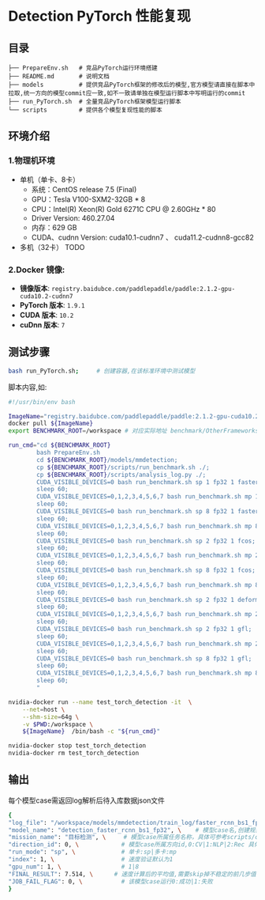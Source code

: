 # Detection PyTorch 性能复现
## 目录 

```
├── PrepareEnv.sh   # 竞品PyTorch运行环境搭建  
├── README.md       # 说明文档  
├── models          # 提供竞品PyTorch框架的修改后的模型,官方模型请直接在脚本中拉取,统一方向的模型commit应一致,如不一致请单独在模型运行脚本中写明运行的commit  
├── run_PyTorch.sh  # 全量竞品PyTorch框架模型运行脚本  
└── scripts         # 提供各个模型复现性能的脚本  
```

## 环境介绍
### 1.物理机环境
- 单机（单卡、8卡）
  - 系统：CentOS release 7.5 (Final)
  - GPU：Tesla V100-SXM2-32GB * 8
  - CPU：Intel(R) Xeon(R) Gold 6271C CPU @ 2.60GHz * 80
  - Driver Version: 460.27.04
  - 内存：629 GB
  - CUDA、cudnn Version: cuda10.1-cudnn7 、 cuda11.2-cudnn8-gcc82
- 多机（32卡） TODO
### 2.Docker 镜像:

- **镜像版本**: `registry.baidubce.com/paddlepaddle/paddle:2.1.2-gpu-cuda10.2-cudnn7`
- **PyTorch 版本**: `1.9.1` 
- **CUDA 版本**: `10.2`
- **cuDnn 版本**: `7`

## 测试步骤
```bash
bash run_PyTorch.sh;     # 创建容器,在该标准环境中测试模型   
```
脚本内容,如:
```bash
#!/usr/bin/env bash

ImageName="registry.baidubce.com/paddlepaddle/paddle:2.1.2-gpu-cuda10.2-cudnn7";
docker pull ${ImageName}
export BENCHMARK_ROOT=/workspace # 对应实际地址 benchmark/OtherFrameworks/video/PyTorch

run_cmd="cd ${BENCHMARK_ROOT}
        bash PrepareEnv.sh
        cd ${BENCHMARK_ROOT}/models/mmdetection;
        cp ${BENCHMARK_ROOT}/scripts/run_benchmark.sh ./;
        cp ${BENCHMARK_ROOT}/scripts/analysis_log.py ./;
        CUDA_VISIBLE_DEVICES=0 bash run_benchmark.sh sp 1 fp32 1 faster_rcnn;
        sleep 60;
        CUDA_VISIBLE_DEVICES=0,1,2,3,4,5,6,7 bash run_benchmark.sh mp 1 fp32 1 faster_rcnn;
        sleep 60;
        CUDA_VISIBLE_DEVICES=0 bash run_benchmark.sh sp 8 fp32 1 faster_rcnn;
        sleep 60;
        CUDA_VISIBLE_DEVICES=0,1,2,3,4,5,6,7 bash run_benchmark.sh mp 8 fp32 1 faster_rcnn;
        sleep 60;
        CUDA_VISIBLE_DEVICES=0 bash run_benchmark.sh sp 2 fp32 1 fcos;
        sleep 60;
        CUDA_VISIBLE_DEVICES=0,1,2,3,4,5,6,7 bash run_benchmark.sh mp 2 fp32 1 fcos;
        sleep 60;
        CUDA_VISIBLE_DEVICES=0 bash run_benchmark.sh sp 8 fp32 1 fcos;
        sleep 60;
        CUDA_VISIBLE_DEVICES=0,1,2,3,4,5,6,7 bash run_benchmark.sh mp 8 fp32 1 fcos;
        sleep 60;
        CUDA_VISIBLE_DEVICES=0 bash run_benchmark.sh sp 2 fp32 1 deformable_detr;
        sleep 60;
        CUDA_VISIBLE_DEVICES=0,1,2,3,4,5,6,7 bash run_benchmark.sh mp 2 fp32 1 deformable_detr;
        sleep 60;
        CUDA_VISIBLE_DEVICES=0 bash run_benchmark.sh sp 2 fp32 1 gfl;
        sleep 60;
        CUDA_VISIBLE_DEVICES=0,1,2,3,4,5,6,7 bash run_benchmark.sh mp 2 fp32 1 gfl;
        sleep 60;
        CUDA_VISIBLE_DEVICES=0 bash run_benchmark.sh sp 8 fp32 1 gfl;
        sleep 60;
        CUDA_VISIBLE_DEVICES=0,1,2,3,4,5,6,7 bash run_benchmark.sh mp 8 fp32 1 gfl;
        sleep 60;
        "

nvidia-docker run --name test_torch_detection -it  \
    --net=host \
    --shm-size=64g \
    -v $PWD:/workspace \
    ${ImageName}  /bin/bash -c "${run_cmd}"

nvidia-docker stop test_torch_detection
nvidia-docker rm test_torch_detection


```
## 输出

每个模型case需返回log解析后待入库数据json文件

```bash
{
"log_file": "/workspace/models/mmdetection/train_log/faster_rcnn_bs1_fp32", \    # log 目录,创建规范见PrepareEnv.sh 
"model_name": "detection_faster_rcnn_bs1_fp32", \    # 模型case名,创建规范:repoName_模型名_bs${bs_item}_${fp_item} 如:clas_MobileNetv1_bs32_fp32
"mission_name": "目标检测", \     # 模型case所属任务名称，具体可参考scripts/config.ini      
"direction_id": 0, \            # 模型case所属方向id,0:CV|1:NLP|2:Rec 具体可参考benchmark/scripts/config.ini    
"run_mode": "sp", \             # 单卡:sp|多卡:mp
"index": 1, \                   # 速度验证默认为1
"gpu_num": 1, \                 # 1|8
"FINAL_RESULT": 7.514, \      # 速度计算后的平均值,需要skip掉不稳定的前几步值
"JOB_FAIL_FLAG": 0, \           # 该模型case运行0:成功|1:失败
}

```



